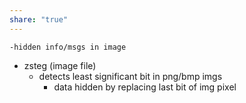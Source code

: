 ```yaml
---
share: "true"
---
```

	-hidden info/msgs in image
	
- zsteg (image file)
	- detects least significant bit in png/bmp imgs 
		- data hidden by replacing last bit of img pixel